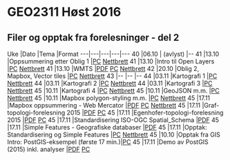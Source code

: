 GEO2311 Høst 2016
=================

Filer og opptak fra forelesninger - del 2
-----------------------------------------

Uke |Dato |Tema |Format
---|---|---|---|---
40 |06.10 | (avlyst) |--
41 |13.10 |Oppsummering etter Oblig 1 |[PC](https://screencast.uninett.no/relay/ansatt/sverreshig.no/2016/13.10/466600/GEO2311_-_Diverse_-_20161013_092531_39.html) [Nettbrett](https://screencast.uninett.no/relay/ansatt/sverreshig.no/2016/13.10/466600/GEO2311_-_Diverse_-_20161013_092531_36.html)
41 |13.10 |Intro til Open Layers |[PC](https://screencast.uninett.no/relay/ansatt/sverreshig.no/2016/13.10/1817867/GEO2311_-_Open_Layers_intro_-_20161013_095700_39.html) [Nettbrett](https://screencast.uninett.no/relay/ansatt/sverreshig.no/2016/13.10/1817867/GEO2311_-_Open_Layers_intro_-_20161013_095700_36.html)
41 |13.10 |WMTS |[PDF](./docs/WMTS-2311.pdf) [PC](https://screencast.uninett.no/relay/ansatt/sverreshig.no/2016/13.10/2044133/GEO2311_-_WMTS_-_20161013_114232_39.html) [Nettbrett](https://screencast.uninett.no/relay/ansatt/sverreshig.no/2016/13.10/2044133/GEO2311_-_WMTS_-_20161013_114232_36.html)
42 |20.10 |Oblig 2, Mapbox, Vector tiles |[PC](https://screencast.uninett.no/relay/ansatt/sverreshig.no/2016/20.10/2961000/GEO2311_-_Oblig_2_og_Mapbox-intro_-_20161020_100847_39.html)  [Nettbrett](https://screencast.uninett.no/relay/ansatt/sverreshig.no/2016/20.10/2961000/GEO2311_-_Oblig_2_og_Mapbox-intro_-_20161020_100847_36.html)
43 |-- |-- |--
44 |03.11 |Kartografi 1 |[PC](https://screencast.uninett.no/relay/ansatt/runeoentnu.no/2016/03.11/2039266/gib_kartografi1_-_20161103_095211_39.html)  [Nettbrett](https://screencast.uninett.no/relay/ansatt/runeoentnu.no/2016/03.11/2039266/gib_kartografi1_-_20161103_095211_36.html)
44 |03.11 |Kartografi 2 |[PC](https://screencast.uninett.no/relay/ansatt/runeoentnu.no/2016/03.11/3589533/gib_kartografi2_-_20161103_110653_39.html)  [Nettbrett](https://screencast.uninett.no/relay/ansatt/runeoentnu.no/2016/03.11/3589533/gib_kartografi2_-_20161103_110653_36.html)
44 |03.11 |Kartografi 3 |[PC](https://screencast.uninett.no/relay/ansatt/runeoentnu.no/2016/03.11/2565065/gib_kartografi3_-_20161103_121552_39.html)  [Nettbrett](https://screencast.uninett.no/relay/ansatt/runeoentnu.no/2016/03.11/2565065/gib_kartografi3_-_20161103_121552_36.html)
45 |10.11 |Kartografi 4 |[PC](https://screencast.uninett.no/relay/ansatt/runeoentnu.no/2016/10.11/2744800/GIB_kartografi_10nov_2016_-_20161110_135850_39.html)  [Nettbrett](https://screencast.uninett.no/relay/ansatt/runeoentnu.no/2016/10.11/2744800/GIB_kartografi_10nov_2016_-_20161110_135850_36.html)
45 |10.11 |GeoJSON m.m. |[PC](https://screencast.uninett.no/relay/ansatt/sverreshig.no/2016/10.11/2681933/GEO2311_-_GeoJSON_m.m._-_20161110_110555_39.html)  [Nettbrett](https://screencast.uninett.no/relay/ansatt/sverreshig.no/2016/10.11/2681933/GEO2311_-_GeoJSON_m.m._-_20161110_110555_36.html)
45 |10.11 |Mapbox polygon-styling m.m. |[PC](https://screencast.uninett.no/relay/ansatt/sverreshig.no/2016/10.11/1920733/GEO2311_-_Styling_av_polygondata_-_20161110_114708_39.html)  [Nettbrett](https://screencast.uninett.no/relay/ansatt/sverreshig.no/2016/10.11/1920733/GEO2311_-_Styling_av_polygondata_-_20161110_114708_36.html)
45 |17.11 |Mapbox oppsummering - Web Mercator |[PDF](docs/mapbox-intro.pdf)  [PC](https://screencast.uninett.no/relay/ansatt/sverreshig.no/2016/17.11/2635400/GEO2311_Mapbox_-_Wb_Mercator_-_20161117_100929_39.html) [Nettbrett](https://screencast.uninett.no/relay/ansatt/sverreshig.no/2016/17.11/2635400/GEO2311_Mapbox_-_Wb_Mercator_-_20161117_100929_36.html)
45 |17.11 |Graf-topologi-forelesning 2015 |[PDF](docs/Topologi.pdf) [PC](https://screencast.uninett.no/relay/ansatt/sverreshig.no/2015/01.10/2749533/GEO2311_Topologi_-_1_-_20151001_110240_39.html)
45 |17.11 |Egenhofer-topologi-forelesning 2015 |[PDF](docs/Egenhofer.pdf) [PC](https://screencast.uninett.no/relay/ansatt/sverreshig.no/2015/01.10/2667933/GEO2311_-_topologi_-_2_-_20151001_120235_39.html)
45 |17.11 |Standardisering ISO-OGC Spatial_Schema |[PDF](docs/Standardisering.pdf)
45 |17.11 |Simple Features - Geografiske databaser |[PDF](docs/SimpleFeatures.pdf)
45 |17.11 |Opptak: Standardisering og Simple Features |[PC](https://screencast.uninett.no/relay/ansatt/sverreshig.no/2016/17.11/3307600/GEO2311_Standardisering_ISO-OGC_Spatial_Schema_-_20161117_111229_39.html)  [Nettbrett](https://screencast.uninett.no/relay/ansatt/sverreshig.no/2016/17.11/3307600/GEO2311_Standardisering_ISO-OGC_Spatial_Schema_-_20161117_111229_36.html)
45 |10.10 |Opptak fra GIS Intro: PostGIS-eksempel (første 17 min.)|[PC](https://screencast.uninett.no/relay/ansatt/sverreshig.no/2016/10.10/1710200/GEO1121_-_Databaser_-_GIS_-_20161010_114046_39.html)
45 |17.11 |Demo av PostGIS (2015) inkl. analyser |[PDF](http://slides.com/sverres/geo2311-geografiske-databaser-1/fullscreen#/)  [PC](https://screencast.uninett.no/relay/ansatt/sverreshig.no/2015/02.10/2705667/GEO2311_Geografiske_databaser_-_intro_-_20151002_100229_39.html)
